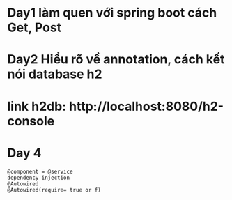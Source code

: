 # Day1 làm quen với spring boot cách Get, Post
# Day2 Hiểu rõ về annotation, cách kết nói database h2 
# link h2db: http://localhost:8080/h2-console
# Day 4
    @component = @service
    dependency injection
    @Autowired
    @Autowired(require= true or f)